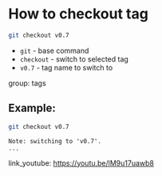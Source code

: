 # How to checkout tag

```bash
git checkout v0.7
```

- `git` - base command
- `checkout` - switch to selected tag
- `v0.7` - tag name to switch to

group: tags

## Example: 
```bash
git checkout v0.7
```
```
Note: switching to 'v0.7'.
...
```

link_youtube: https://youtu.be/lM9u17uawb8
